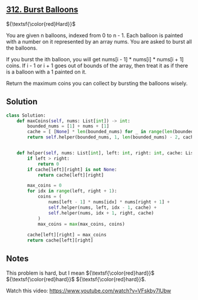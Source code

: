 ## [312. Burst Balloons](https://leetcode.com/problems/burst-balloons/)

${\textsf{\color{red}Hard}}$

You are given n balloons, indexed from 0 to n - 1. Each balloon is painted with a number on it represented by an array nums. You are asked to burst all the balloons.

If you burst the ith balloon, you will get nums[i - 1] * nums[i] * nums[i + 1] coins. If i - 1 or i + 1 goes out of bounds of the array, then treat it as if there is a balloon with a 1 painted on it.

Return the maximum coins you can collect by bursting the balloons wisely.

## Solution
```python
class Solution:
    def maxCoins(self, nums: List[int]) -> int:
        bounded_nums = [1] + nums + [1]
        cache = [ [None] * len(bounded_nums) for _ in range(len(bounded_nums))]
        return self.helper(bounded_nums, 1, len(bounded_nums) - 2, cache)


    def helper(self, nums: List[int], left: int, right: int, cache: List[List[int]]):
        if left > right:
            return 0
        if cache[left][right] is not None:
            return cache[left][right]

        max_coins = 0
        for idx in range(left, right + 1):
            coins = (
                nums[left - 1] * nums[idx] * nums[right + 1] +
                self.helper(nums, left, idx - 1, cache) + 
                self.helper(nums, idx + 1, right, cache)
            )
            max_coins = max(max_coins, coins)
        
        cache[left][right] = max_coins
        return cache[left][right]
```

## Notes
This problem is hard, but I mean ${\textsf{\color{red}hard}}$ ${\textsf{\color{red}hard}}$ ${\textsf{\color{red}hard}}$.

Watch this video: https://www.youtube.com/watch?v=VFskby7lUbw
